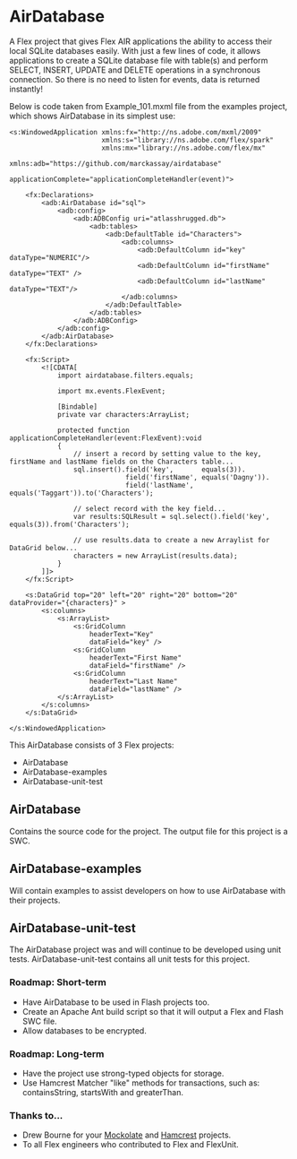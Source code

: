 # AirDatabase

A Flex project that gives Flex AIR applications the ability to access their local SQLite databases easily.  With just a few lines of code, it allows applications to create a SQLite database file with table(s) and perform SELECT, INSERT, UPDATE and DELETE operations in a synchronous connection.  So there is no need to listen for events, data is returned instantly!   

Below is code taken from Example_101.mxml file from the examples project, which shows AirDatabase in its simplest use:

	<s:WindowedApplication xmlns:fx="http://ns.adobe.com/mxml/2009" 
						   xmlns:s="library://ns.adobe.com/flex/spark" 
						   xmlns:mx="library://ns.adobe.com/flex/mx" 
						   xmlns:adb="https://github.com/marckassay/airdatabase"
						   applicationComplete="applicationCompleteHandler(event)">
		
		<fx:Declarations>
			<adb:AirDatabase id="sql">
				<adb:config>
					<adb:ADBConfig uri="atlasshrugged.db">
						<adb:tables>
							<adb:DefaultTable id="Characters">
								<adb:columns>
									<adb:DefaultColumn id="key"			dataType="NUMERIC"/>
									<adb:DefaultColumn id="firstName"	dataType="TEXT" />
									<adb:DefaultColumn id="lastName"	dataType="TEXT"/>
								</adb:columns>
							</adb:DefaultTable>
						</adb:tables>
					</adb:ADBConfig>
				</adb:config>
			</adb:AirDatabase>
		</fx:Declarations>
		
		<fx:Script>
			<![CDATA[
				import airdatabase.filters.equals;
				
				import mx.events.FlexEvent;
				
				[Bindable]
				private var characters:ArrayList;
				
				protected function applicationCompleteHandler(event:FlexEvent):void
				{
					// insert a record by setting value to the key, firstName and lastName fields on the Characters table... 
					sql.insert().field('key',		equals(3)).
								 field('firstName',	equals('Dagny')).
								 field('lastName',	equals('Taggart')).to('Characters');
					
					// select record with the key field...
					var results:SQLResult = sql.select().field('key', equals(3)).from('Characters');
					
					// use results.data to create a new Arraylist for DataGrid below...
					characters = new ArrayList(results.data);
				}
			]]>
		</fx:Script>
		
		<s:DataGrid top="20" left="20" right="20" bottom="20" dataProvider="{characters}" >
			<s:columns>
				<s:ArrayList>
					<s:GridColumn
						headerText="Key"
						dataField="key" />
					<s:GridColumn
						headerText="First Name"
						dataField="firstName" />
					<s:GridColumn
						headerText="Last Name"
						dataField="lastName" />
				</s:ArrayList>
			</s:columns>
		</s:DataGrid>
		
	</s:WindowedApplication>

This AirDatabase consists of 3 Flex projects:

* AirDatabase
* AirDatabase-examples
* AirDatabase-unit-test

## AirDatabase

Contains the source code for the project.  The output file for this project is a SWC.

## AirDatabase-examples

Will contain examples to assist developers on how to use AirDatabase with their projects.

## AirDatabase-unit-test

The AirDatabase project was and will continue to be developed using unit tests.  AirDatabase-unit-test contains all unit tests for this project.

### Roadmap: Short-term
* Have AirDatabase to be used in Flash projects too.
* Create an Apache Ant build script so that it will output a Flex and Flash SWC file.
* Allow databases to be encrypted.

### Roadmap: Long-term
* Have the project use strong-typed objects for storage.
* Use Hamcrest Matcher "like" methods for transactions, such as: containsString, startsWith and greaterThan. 
 
### Thanks to...
* Drew Bourne for your [Mockolate](https://github.com/drewbourne/mockolate) and [Hamcrest](https://github.com/drewbourne/hamcrest-as3) projects.
* To all Flex engineers who contributed to Flex and FlexUnit.